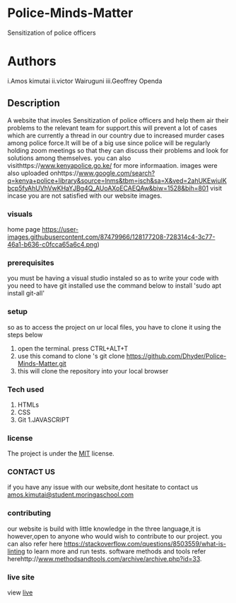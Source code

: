 # Police-Minds-Matter
Sensitization of police officers 
# Authors
i.Amos kimutai
ii.victor Wairuguni
iii.Geoffrey Openda
## Description
A website that  involes Sensitization of police officers and help them air their problems to the relevant team for support.this will prevent a lot of cases
which are currently a thread in our country due to increased murder cases among police force.It will be of a big use since police will be regularly holding 
zoom meetings so that they can discuss their problems and look for solutions among themselves.
you can also visithttps://www.kenyapolice.go.ke/ for more informaation.
images were also uploaded onhttps://www.google.com/search?q=kenya+police+library&source=lnms&tbm=isch&sa=X&ved=2ahUKEwiulKbcp5fyAhUVhVwKHaYJBg4Q_AUoAXoECAEQAw&biw=1528&bih=801
visit incase you are not satisfied with our website images.
### visuals
home page https://user-images.githubusercontent.com/87479966/128177208-728314c4-3c77-46a1-b636-c0fcca65a6c4.png)
### prerequisites
you must be having a visual studio instaled so as to write your code with
you need to have git installed
use the command below to install
'sudo apt install git-all'
### setup
so as to access the project on ur local files, you have to clone it using the steps below
1. open the terminal. press CTRL+ALT+T
2. use this comand to clone 's git clone https://github.com/Dhyder/Police-Minds-Matter.git
3. this will clone the repository  into your local browser
### Tech used
1. HTMLs
1. CSS
1. Git
1.JAVASCRIPT

### license
The project is under the  [MIT](license) license.
###  CONTACT US
if you have any issue with our website,dont hesitate to contact us amos.kimutai@student.moringaschool.com
### contributing
our website is build with little knowledge in the three language,it is however,open to anyone who would wish to contribute to our project.
you can also refer here https://stackoverflow.com/questions/8503559/what-is-linting to learn more and run tests.
software methods and tools refer herehttp://www.methodsandtools.com/archive/archive.php?id=33.

### live site 
view [live]( httpshttps://github.com/Dhyder/Police-Minds-Matter)
